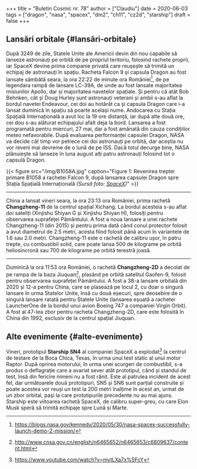 +++
title = "Buletin Cosmic nr. 78"
author = ["Claudiu"]
date = 2020-06-03
tags = ["dragon", "nasa", "spacex", "dm2", "ch11", "cz2d", "starship"]
draft = false
+++

## Lansări orbitale {#lansări-orbitale}

După 3249 de zile, Statele Unite ale Americii devin din nou capabile să lanseze astronauți pe orbită de pe propriul teritoriu, folosind rachete proprii, iar SpaceX devine prima companie privată care reușește să trimită un echipaj de astronauți în spațiu. Racheta Falcon 9 și capsula Dragon au fost lansate sâmbătă seara, la ora 22:22 de minute ora României[^fn:1], de pe legendara rampă de lansare LC-39A, de unde au fost lansate majoritatea misiunilor Apollo, dar și majoritatea navetelor spațiale. Și pentru că atât Bob Behnken, cât și Doug Hurley sunt astronauți veterani și ambii s-au aflat la bordul navetei Endeavour, cei doi au hotărât ca și capsula Dragon care i-a lansat duminică în spațiu să poarte același nume. Andocarea cu Stația Spațială Internațională a avut loc la 19 ore distanță, iar după alte două ore, cei dou s-au alăturat echipajului afalt deja la bord. Lansarea a fost programată pentru miercuri, 27 mai, dar a fost amânată din cauza condițiilor meteo nefavorabile. După evaluarea performanței capsulei Dragon, NASA va decide cât timp vor petrece cei doi astronauți pe orbită, dar aceștia nu vor reveni mai devreme de o lună de pe ISS. Dacă totul decurge bine, NASA plănuiește să lanseze în luna august alți patru astronauți folosind tot o capsulă Dragon.

{{< figure src="/img/B1058A.jpg" caption="Figure 1: Revenirea treptei primare B1058 a rachetei Falcon 9, după lansarea capsulei Dragon spre Stația Spațială Internațională _(Sursă foto: [SpaceX](https://www.flickr.com/photos/spacex/49965212542/))_" >}}

---

China a lansat vineri seara, la ora 23:13 ora României, prima rachetă **Changzheng-11** de la centrul spațial Xichang. La bordul acesteia s-au aflat doi sateliți (Xinjishu Shiyan G și Xinjishu Shiyan H), folosiți pentru observarea suprafeței Pământului. A fost a noua lansare a unei rachete Changzheng-11 (din 2015) și pentru prima dată când conul protector folosit a avut diametrul de 2.5 metri, acesta fiind folosit până acum în variantele de 1.6 sau 2.0 metri. Changzheng-11 este o rachetă de calibru ușor, în patru trepte, cu combustibil solid, care poate lansa 500 de kilograme pe orbită heliosincronă sau 700 de kilograme pe orbită terestră joasă.

---

Duminică la ora 11:53 ora României, o rachetă **Changzheng-2D** a decolat de pe rampa de la baza Jiuquan[^fn:2], plasând pe orbită satelitul Gaofen-9, folosit pentru observarea suprafeței Pământului. A fost a 38-a lansare orbitală din 2020 și 12-a pentru China, care se plasează pe locul 2, cu doar o singură lansare în urma Statelor Unite, însă cu două eșecuri, spre deosebire de o singură lansare ratată pentru Statele Unite (lansarea eșuată a rachetei LauncherOne de la bordul unui avion Boeing 747 a companiei Virgin Orbit). A fost al 47-lea zbor pentru racheta Changzheng-2D, care este folosită în China din 1992, exclusiv de la centrul spațial Jiuquan.


## Alte evenimente {#alte-evenimente}

Vineri, prototipul **Starship SN4** al companiei SpaceX a explodat[^fn:3] la centrul de testare de la Boca Chica, Texas, în urma unui test static al unui motor Raptor. După oprirea motorului, în urma unei scurgeri de combustibil, s-a produs o deflagrație care a avariat sever atât prototipul, când și standul de test, însă din fericire nimeni nu a fost rănit. Este al patrulea incident de acest fel, dar următoarele două prototipuri, SN5 și SN6 sunt parțial construite și poate acestea vor reuși un test la 200 metri înalțime în acest an, urmat de un zbor orbital, pași la care prototipurile precedente nu au mai ajuns. Starship este viitoarea rachetă SpaceX, de calibru super-greu, cu care Elon Musk speră să trimită echipaje spre Lună și Marte.

[^fn:1]: <https://blogs.nasa.gov/kennedy/2020/05/30/nasa-spacex-successfully-launch-demo-2-mission/>
[^fn:2]: <http://www.cnsa.gov.cn/english/n6465652/n6465653/c6809637/content.html>
[^fn:3]: <https://www.youtube.com/watch?v=mvtLXa7x%5FcY>